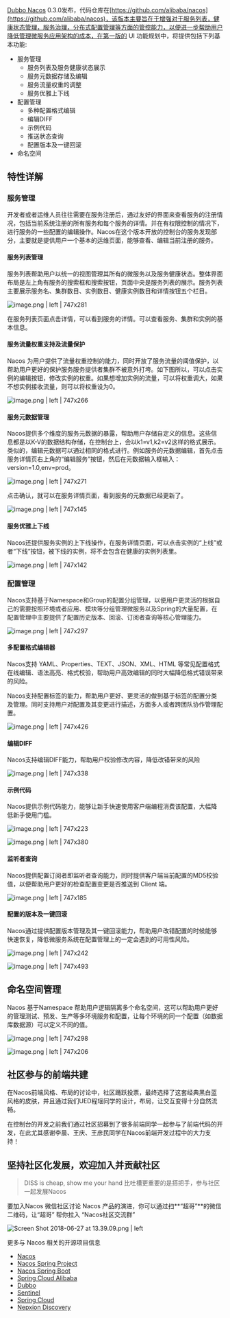 
[Dubbo Nacos](https://nacos.io/) 0.3.0发布，代码仓库在[https://github.com/alibaba/nacos](https://github.com/alibaba/nacos)，该版本主要旨在于增强对于服务列表，健康状态管理，服务治理，分布式配置管理等方面的管控能力，以便进一步帮助用户降低管理微服务应用架构的成本，在第一版的 UI 功能规划中，将提供包括下列基本功能:

* 服务管理
    * 服务列表及服务健康状态展示
    * 服务元数据存储及编辑
    * 服务流量权重的调整
    * 服务优雅上下线
* 配置管理
    * 多种配置格式编辑
    * 编辑DIFF
    * 示例代码
    * 推送状态查询
    * 配置版本及一键回滚
* 命名空间

## 特性详解

### 服务管理
开发者或者运维人员往往需要在服务注册后，通过友好的界面来查看服务的注册情况，包括当前系统注册的所有服务和每个服务的详情。并在有权限控制的情况下，进行服务的一些配置的编辑操作。Nacos在这个版本开放的控制台的服务发现部分，主要就是提供用户一个基本的运维页面，能够查看、编辑当前注册的服务。

#### 服务列表管理
服务列表帮助用户以统一的视图管理其所有的微服务以及服务健康状态。整体界面布局是左上角有服务的搜索框和搜索按钮，页面中央是服务列表的展示。服务列表主要展示服务名、集群数目、实例数目、健康实例数目和详情按钮五个栏目。


![image.png | left | 747x281](https://cdn.nlark.com/lark/0/2018/png/15356/1540536911804-3660f0e9-855f-4439-ac23-e76f6f644360.png "")


在服务列表页面点击详情，可以看到服务的详情。可以查看服务、集群和实例的基本信息。

#### 服务流量权重支持及流量保护
Nacos 为用户提供了流量权重控制的能力，同时开放了服务流量的阈值保护，以帮助用户更好的保护服务服务提供者集群不被意外打垮。如下图所以，可以点击实例的编辑按钮，修改实例的权重。如果想增加实例的流量，可以将权重调大，如果不想实例接收流量，则可以将权重设为0。


![image.png | left | 747x266](https://cdn.nlark.com/lark/0/2018/png/15356/1540537029452-dffbb078-4ae5-4397-9f70-083e0ebbb5be.png "")


#### 服务元数据管理
Nacos提供多个维度的服务元数据的暴露，帮助用户存储自定义的信息。这些信息都是以K-V的数据结构存储，在控制台上，会以k1=v1,k2=v2这样的格式展示。类似的，编辑元数据可以通过相同的格式进行。例如服务的元数据编辑，首先点击服务详情页右上角的“编辑服务”按钮，然后在元数据输入框输入：version=1.0,env=prod。


![image.png | left | 747x271](https://cdn.nlark.com/lark/0/2018/png/15356/1540537359751-217d7500-c19c-4bad-8508-27f347f48a2f.png "")


点击确认，就可以在服务详情页面，看到服务的元数据已经更新了。


![image.png | left | 747x145](https://cdn.nlark.com/lark/0/2018/png/15356/1540537452673-01dc6c92-329a-4b6f-a616-36dc546c3355.png "")


#### 服务优雅上下线
Nacos还提供服务实例的上下线操作，在服务详情页面，可以点击实例的“上线”或者“下线”按钮，被下线的实例，将不会包含在健康的实例列表里。


![image.png | left | 747x142](https://cdn.nlark.com/lark/0/2018/png/15356/1540537640435-b28cb279-75af-4965-8a9a-54cee213f1a5.png "")


### 配置管理

<span data-type="color" style="color:rgb(38, 38, 38)"><span data-type="background" style="background-color:rgb(255, 255, 255)">Nacos支持基于Namespace和Group的配置分组管理，以便用户更灵活的根据自己的需要按照环境或者应用、模块等分组管理微服务以及Spring的大量配置，在配置管理中主要提供了配置历史版本、回滚、订阅者查询等核心管理能力。</span></span>



![image.png | left | 747x297](https://cdn.nlark.com/lark/0/2018/png/9687/1540458893745-219a46a8-ebd9-405b-9e8f-226f3f0c7e76.png "")


#### 多配置格式编辑器

Nacos支持 YAML、Properties、TEXT、JSON、XML、HTML 等常见配置格式在线编辑、语法高亮、格式校验，帮助用户高效编辑的同时大幅降低格式错误带来的风险。

Nacos支持配置标签的能力，帮助用户更好、更灵活的做到基于标签的配置分类及管理。同时支持用户对配置及其变更进行描述，方面多人或者跨团队协作管理配置。



![image.png | left | 747x426](https://cdn.nlark.com/lark/0/2018/png/9687/1540458995051-b3e67fd4-c905-4552-9e52-f54b6ef59941.png "")


#### 编辑DIFF

Nacos支持编辑DIFF能力，帮助用户校验修改内容，降低改错带来的风险



![image.png | left | 747x338](https://cdn.nlark.com/lark/0/2018/png/9687/1540457990344-a60e1db3-ca1a-47ed-a03e-f92e37745247.png "")



#### 示例代码

Nacos提供示例代码能力，能够让新手快速使用客户端编程消费该配置，大幅降低新手使用门槛。



![image.png | left | 747x223](https://cdn.nlark.com/lark/0/2018/png/9687/1540456991412-01acc11c-8b48-48d8-9032-589ebb9388d9.png "")



![image.png | left | 747x380](https://cdn.nlark.com/lark/0/2018/png/9687/1540532899571-ccea6b6f-a1e1-44d1-a130-f9afaba01c51.png "")


#### 监听者查询

Nacos提供配置订阅者即监听者查询能力，同时提供客户端当前配置的MD5校验值，以便帮助用户更好的检查配置变更是否推送到 Client 端。




![image.png | left | 747x185](https://cdn.nlark.com/lark/0/2018/png/9687/1540459212236-0abdc558-68b9-4585-b11e-c9a1924ce7ef.png "")


#### 配置的版本及一键回滚

Nacos通过提供配置版本管理及其一键回滚能力，帮助用户改错配置的时候能够快速恢复，降低微服务系统在配置管理上的一定会遇到的可用性风险。



![image.png | left | 747x242](https://cdn.nlark.com/lark/0/2018/png/9687/1540459226967-a258b9a7-f95f-41b0-874f-2a0a5da2fc5c.png "")



![image.png | left | 747x493](https://cdn.nlark.com/lark/0/2018/png/9687/1540459237821-d4c06d16-b356-4953-a6e7-da949b1f3aec.png "")


## 命名空间管理

Nacos 基于Namespace 帮助用户逻辑隔离多个命名空间，这可以帮助用户更好的管理测试、预发、生产等多环境服务和配置，让每个环境的同一个配置（如数据库数据源）可以定义不同的值。



![image.png | left | 747x298](https://cdn.nlark.com/lark/0/2018/png/9687/1540519411777-74908cc2-29bc-4270-be58-aed62605228f.png "")



![image.png | left | 747x206](https://cdn.nlark.com/lark/0/2018/png/9687/1540519427066-effd5153-02c9-4e21-ae9f-1a2e9ae7713e.png "")


## 社区参与的前端共建

在Nacos前端风格、布局的讨论中，社区踊跃投票，最终选择了这套经典黑白蓝风格的皮肤，并且通过我们UED程瑶同学的设计，布局，让交互变得十分自然流畅。

在控制台的开发之前我们通过社区招募到了很多前端同学一起参与了前端代码的开发，在此尤其感谢李晨、王庆、王彦民同学在Nacos前端开发过程中的大力支持！


## 坚持社区化发展，欢迎加入并贡献社区

> DISS is cheap, show me your hand
> 比吐槽更重要的是搭把手，参与社区一起发展Nacos

要加入Nacos 微信社区讨论 Nacos 产品的演进，你可以通过扫\*\*“超哥”\*\*的微信二维码，让“超哥” 帮你拉入 “Nacos社区交流群”



![Screen Shot 2018-06-27 at 13.39.09.png | left](https://cdn.yuque.com/lark/0/2018/png/15914/1530077965587-8f4e3100-bdd4-469a-9ea0-7af7061bc9ef.png "")



更多与 Nacos 相关的开源项目信息

* [Nacos](https://github.com/alibaba/nacos)
* [Nacos Spring Project](https://github.com/nacos-group/nacos-spring-project)
* [Nacos Spring Boot](https://github.com/nacos-group/nacos-spring-boot-project)
* [Spring Cloud Alibaba](https://github.com/spring-cloud-incubator/spring-cloud-alibaba)
* [Dubbo](http://dubbo.io)
* [Sentinel](https://github.com/alibaba/Sentinel)
* [Spring Cloud](https://projects.spring.io/spring-cloud/)
* [Nepxion Discovery](https://github.com/Nepxion/Discovery)


